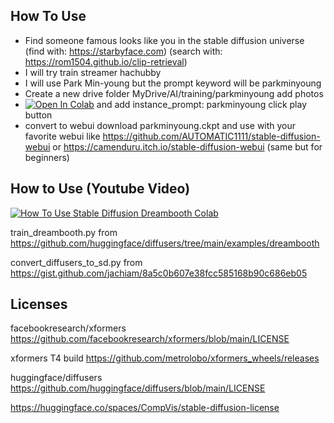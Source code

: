 ## How To Use
- Find someone famous looks like you in the stable diffusion universe (find with: https://starbyface.com) (search with: https://rom1504.github.io/clip-retrieval)
- I will try train streamer hachubby 
- I will use Park Min-young but the prompt keyword will be parkminyoung
- Create a new drive folder MyDrive/AI/training/parkminyoung add photos
- [![Open In Colab](https://colab.research.google.com/assets/colab-badge.svg)](https://colab.research.google.com/github/camenduru/dreambooth-colab/blob/main/dreambooth_colab.ipynb) and add instance_prompt: parkminyoung click play button
- convert to webui download parkminyoung.ckpt and use with your favorite webui like https://github.com/AUTOMATIC1111/stable-diffusion-webui or https://camenduru.itch.io/stable-diffusion-webui (same but for beginners)

## How to Use (Youtube Video)
[![How To Use Stable Diffusion Dreambooth Colab](https://i.imgur.com/MzWb6gh.jpg)](https://www.youtube.com/watch?v=5dK1altO4Qw)

train_dreambooth.py from https://github.com/huggingface/diffusers/tree/main/examples/dreambooth

convert_diffusers_to_sd.py from https://gist.github.com/jachiam/8a5c0b607e38fcc585168b90c686eb05

## Licenses

facebookresearch/xformers
https://github.com/facebookresearch/xformers/blob/main/LICENSE

xformers T4 build
https://github.com/metrolobo/xformers_wheels/releases

huggingface/diffusers
https://github.com/huggingface/diffusers/blob/main/LICENSE

https://huggingface.co/spaces/CompVis/stable-diffusion-license
